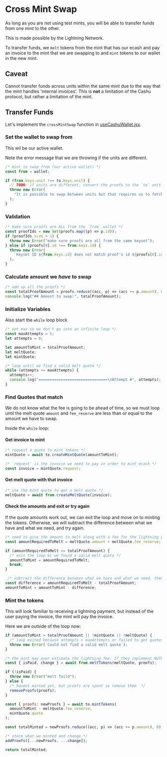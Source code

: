# Cross Mint Swap

As long as you are not using test mints, you will be able to transfer funds from one mint to the other.

This is made possible by the Lightning Network.

To transfer funds, we `melt` tokens from the mint that has our ecash and pay an invoice to the mint that we are swapping to and `mint` tokens to our wallet in the new mint.

## Caveat

Cannot transfer funds across units within the same mint due to the way that the mint handles 'internal invoices'. This is **not** a limitation of the Cashu protocol, but rather a limitation of the mint.

## Transfer Funds

Let's implement the `crossMintSwap` function in [useCashuWallet.jsx](../src/hooks/useCashuWallet.jsx).

### Set the wallet to swap from

This wil be our active wallet.

Note the error message that we are throwing if the units are different.

```js
/* mint to swap from (our active wallet) */
const from = wallet;

if (from.keys.unit !== to.keys.unit) {
  // TODO: if units are different, convert the proofs to the `to` unit
  throw new Error(
    "It is possible to swap between units but that requires us to fetch the exchange rate to convert the amounts, so we will not do that"
  );
}
```

### Validation

```js
/* make sure proofs are ALL from the `from` wallet */
const proofIds = new Set(proofs.map((p) => p.id));
if (proofIds.size > 1) {
  throw new Error("make sure proofs are all from the same keyset");
} else if (proofs[0].id !== from.keys.id) {
  throw new Error(
    `Keyset ID ${from.keys.id} does not match proof's id ${proofs[0].id}`
  );
}
```

### Calculate amount we _have_ to swap

```js
/* add up all the proofs */
const totalProofAmount = proofs.reduce((acc, p) => (acc += p.amount), 0);
console.log("## Amount to swap:", totalProofAmount);
```

### Initialize Variables

Also start the `while` loop block

```js
/* set max so we don't go into an infinite loop */
const maxAttempts = 5;
let attempts = 0;

let amountToMint = totalProofAmount;
let meltQuote;
let mintQuote;

/* loop until we find a valid melt quote */
while (attempts <= maxAttempts) {
  attempts++;
  console.log("===============================\nAttempt #", attempts);
}
```

### Find Quotes that match

We do not know what the fee is going to be ahead of time, so we must loop until the melt quote `amount` and `fee_reserve` are less than or equal to the amount we have to swap.

Inside the `while` loop:

#### Get invoice to mint

```js
/* request a quote to mint tokens */
mintQuote = await to.createMintQuote(amountToMint);

/* `request` is the invoice we need to pay in order to mint ecash */
const invoice = mintQuote.request;
```

#### Get melt quote with that invoice

```js
/* use the mint quote to get a melt quote */
meltQuote = await from.createMeltQuote(invoice);
```

#### Check the amounts and exit or try again

If the quote amounts work out, we can exit the loop and move on to minting the tokens. Otherwise, we will subtract the difference between what we have and what we need, and try again.

```js
/* need to give the amount to melt along with a fee for the lightning payment */
const amountRequiredToMelt = meltQuote.amount + meltQuote.fee_reserve;

if (amountRequiredToMelt <= totalProofAmount) {
  /* exit the loop bc we found a valid melt quote */
  amountToMint = amountRequiredToMelt;
  break;
}

 /* subtract the difference between what we have and what we need, then try again */
const difference = amountRequiredToMelt - totalProofAmount;
amountToMint = amountToMint - difference;
```

### Mint the tokens

This will look familiar to receiving a lightning payment, but instead of the user paying the invoice, the mint will pay the invoice.

Here we are outside of the loop now:

```js
if (amountToMint > totalProofAmount || !mintQuote || !meltQuote) {
  /* loop exited because attempts > maxAttempts or failed to get quotes */
  throw new Error(`Could not find a valid melt quote`);
}

/* the mint may over estimate the lightning fee. If they implement NUT08, we get change */
const { isPaid, change } = await from.meltTokens(meltQuote, proofs);

if (!isPaid) {
  throw new Error("melt faild");
} else {
  /* havent minted yet, but proofs are spent so remove them  */
  removeProofs(proofs);
}

const { proofs: newProofs } = await to.mintTokens(
  amountToMint - meltQuote.fee_reserve,
  mintQuote.quote
);

const totalMinted = newProofs.reduce((acc, p) => (acc += p.amount), 0);

/* store what we minted and change */
addProofs([...newProofs, ...change]);

return totalMinted;
```
